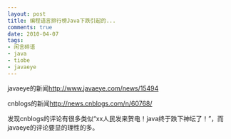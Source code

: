 ```yaml
---
layout: post
title: 编程语言排行榜Java下跌引起的...
comments: true
date: 2010-04-07
tags:
- 闲言碎语
- java
- tiobe
- javaeye
---
```


<p>javaeye的新闻<a href="http://www.javaeye.com/news/15494">http://www.javaeye.com/news/15494</a></p>
<p>cnblogs的新闻<a href="http://news.cnblogs.com/n/60768/">http://news.cnblogs.com/n/60768/</a></p>
<p>发现cnblogs的评论有很多类似“xx人民发来贺电！java终于跌下神坛了！”，而javaeye的评论要显的理性的多。</p>				
